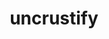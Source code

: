 ---
title: "uncrustify"
layout: cache
categories: [package, develop]
meta: {"compilers": ["apple-clang@16.0.0", "gcc@10.5.0", "gcc@13.3.0", "gcc@7.5.0"], "num_specs": 46, "num_specs_by_stack": {"build_systems": 20, "developer-tools-aarch64-linux-gnu": 10, "developer-tools-darwin": 6, "developer-tools-x86_64_v3-linux-gnu": 10, "root": 46}, "oss": ["centos7", "rhel8", "sequoia", "ubuntu18.04"], "platforms": ["darwin", "linux"], "stacks": ["build_systems", "developer-tools-aarch64-linux-gnu", "developer-tools-darwin", "developer-tools-x86_64_v3-linux-gnu", "root"], "targets": ["aarch64", "x86_64_v3"], "versions": ["0.63", "0.74"]}
spec_details: [{"compiler": "gcc@13.3.0", "hash": "2dvcbi6rqgwkzenad27jktepoemogwps", "os": "rhel8", "platform": "linux", "size": "-", "stacks": ["developer-tools-aarch64-linux-gnu", "root"], "target": "aarch64", "variants": ["build_system=cmake", "build_type=Release", "generator=make", "~ipo"], "versions": ["0.74"]}, {"compiler": "gcc@7.5.0", "hash": "35pxobm2yqnenlddqzyqhxjwniqewbx3", "os": "ubuntu18.04", "platform": "linux", "size": "-", "stacks": ["build_systems", "root"], "target": "x86_64_v3", "variants": ["build_system=autotools"], "versions": ["0.63"]}, {"compiler": "apple-clang@16.0.0", "hash": "3b6g4igjwsgc5cexx442zeja35jgxzfn", "os": "sequoia", "platform": "darwin", "size": "-", "stacks": ["developer-tools-darwin", "root"], "target": "aarch64", "variants": ["build_system=cmake", "build_type=Release", "generator=make", "~ipo"], "versions": ["0.74"]}, {"compiler": "gcc@7.5.0", "hash": "3nyywb7rb5j4453yaz4nwwectrwe5ysm", "os": "ubuntu18.04", "platform": "linux", "size": "-", "stacks": ["build_systems", "root"], "target": "x86_64_v3", "variants": ["build_system=autotools"], "versions": ["0.63"]}, {"compiler": "gcc@13.3.0", "hash": "5cvzhpcr635fmbheuzidlv4k6aallrqd", "os": "rhel8", "platform": "linux", "size": "-", "stacks": ["developer-tools-aarch64-linux-gnu", "root"], "target": "aarch64", "variants": ["build_system=cmake", "build_type=Release", "generator=make", "~ipo"], "versions": ["0.74"]}, {"compiler": "gcc@10.5.0", "hash": "6q6p4tdmejzg7hyyp42jfg3ltftpifmb", "os": "centos7", "platform": "linux", "size": "-", "stacks": ["developer-tools-x86_64_v3-linux-gnu", "root"], "target": "x86_64_v3", "variants": ["build_system=cmake", "build_type=Release", "generator=make", "~ipo"], "versions": ["0.74"]}, {"compiler": "gcc@10.5.0", "hash": "ayhfu3ywtm34ecsx5mudphaekmj2qvii", "os": "centos7", "platform": "linux", "size": "-", "stacks": ["developer-tools-x86_64_v3-linux-gnu", "root"], "target": "x86_64_v3", "variants": ["build_system=cmake", "build_type=Release", "generator=make", "~ipo"], "versions": ["0.74"]}, {"compiler": "gcc@10.5.0", "hash": "byeafp7dlf624cqvlamutg4nz364touy", "os": "centos7", "platform": "linux", "size": "-", "stacks": ["developer-tools-x86_64_v3-linux-gnu", "root"], "target": "x86_64_v3", "variants": ["build_system=cmake", "build_type=Release", "generator=make", "~ipo"], "versions": ["0.74"]}, {"compiler": "gcc@13.3.0", "hash": "clxkx35xq5imammh5lkdf5e2tuunlsva", "os": "rhel8", "platform": "linux", "size": "-", "stacks": ["developer-tools-aarch64-linux-gnu", "root"], "target": "aarch64", "variants": ["build_system=cmake", "build_type=Release", "generator=make", "~ipo"], "versions": ["0.74"]}, {"compiler": "gcc@13.3.0", "hash": "f4rmeas3deduk7o2k553co66an2uzgvr", "os": "rhel8", "platform": "linux", "size": "-", "stacks": ["developer-tools-aarch64-linux-gnu", "root"], "target": "aarch64", "variants": ["build_system=cmake", "build_type=Release", "generator=make", "~ipo"], "versions": ["0.74"]}, {"compiler": "apple-clang@16.0.0", "hash": "fleea44kedznhojooll7wz7sey2otsqu", "os": "sequoia", "platform": "darwin", "size": "-", "stacks": ["developer-tools-darwin", "root"], "target": "aarch64", "variants": ["build_system=cmake", "build_type=Release", "generator=make", "~ipo"], "versions": ["0.74"]}, {"compiler": "gcc@7.5.0", "hash": "huv6ebzplhfdm3usc2dxfyxkvgx5bsyz", "os": "ubuntu18.04", "platform": "linux", "size": "-", "stacks": ["build_systems", "root"], "target": "x86_64_v3", "variants": ["build_system=autotools"], "versions": ["0.63"]}, {"compiler": "apple-clang@16.0.0", "hash": "hzaozbjyepsyibvmfavhscth6eom6w2a", "os": "sequoia", "platform": "darwin", "size": "-", "stacks": ["developer-tools-darwin", "root"], "target": "aarch64", "variants": ["build_system=cmake", "build_type=Release", "generator=make", "~ipo"], "versions": ["0.74"]}, {"compiler": "gcc@10.5.0", "hash": "i6zj573mrs3u6l7jcernkicv674424ad", "os": "centos7", "platform": "linux", "size": "-", "stacks": ["developer-tools-x86_64_v3-linux-gnu", "root"], "target": "x86_64_v3", "variants": ["build_system=cmake", "build_type=Release", "generator=make", "~ipo"], "versions": ["0.74"]}, {"compiler": "apple-clang@16.0.0", "hash": "ja2h5szegnyixysq6gumm4troydm622t", "os": "sequoia", "platform": "darwin", "size": "-", "stacks": ["developer-tools-darwin", "root"], "target": "aarch64", "variants": ["build_system=cmake", "build_type=Release", "generator=make", "~ipo"], "versions": ["0.74"]}, {"compiler": "gcc@7.5.0", "hash": "jceetxmx3kmhk5dj4gzn7nrbbzaw3idy", "os": "ubuntu18.04", "platform": "linux", "size": "-", "stacks": ["build_systems", "root"], "target": "x86_64_v3", "variants": ["build_system=autotools"], "versions": ["0.63"]}, {"compiler": "gcc@13.3.0", "hash": "k5msze4h3k4at5jk4fmc2kcyhwb7bpab", "os": "rhel8", "platform": "linux", "size": "-", "stacks": ["developer-tools-aarch64-linux-gnu", "root"], "target": "aarch64", "variants": ["build_system=cmake", "build_type=Release", "generator=make", "~ipo"], "versions": ["0.74"]}, {"compiler": "gcc@7.5.0", "hash": "ldcxpmqnclb3yqngwnfgy77f32wvgsrb", "os": "ubuntu18.04", "platform": "linux", "size": "-", "stacks": ["build_systems", "root"], "target": "x86_64_v3", "variants": ["build_system=autotools"], "versions": ["0.63"]}, {"compiler": "gcc@13.3.0", "hash": "lo6vgfc2k7kplvnns45yohinlbioh2yn", "os": "rhel8", "platform": "linux", "size": "-", "stacks": ["developer-tools-aarch64-linux-gnu", "root"], "target": "aarch64", "variants": ["build_system=cmake", "build_type=Release", "generator=make", "~ipo"], "versions": ["0.74"]}, {"compiler": "gcc@7.5.0", "hash": "n64n2cn6g63aahq2tt6nubtipld4uafd", "os": "ubuntu18.04", "platform": "linux", "size": "-", "stacks": ["build_systems", "root"], "target": "x86_64_v3", "variants": ["build_system=autotools"], "versions": ["0.63"]}, {"compiler": "gcc@7.5.0", "hash": "oc3w4yeptlxsbcbnho3bcnexiwglxvlj", "os": "ubuntu18.04", "platform": "linux", "size": "-", "stacks": ["build_systems", "root"], "target": "x86_64_v3", "variants": ["build_system=cmake", "build_type=Release", "generator=make", "~ipo"], "versions": ["0.74"]}, {"compiler": "apple-clang@16.0.0", "hash": "oqpi6urgydouhxl6x7jibw2ufl7vfrbw", "os": "sequoia", "platform": "darwin", "size": "-", "stacks": ["developer-tools-darwin", "root"], "target": "aarch64", "variants": ["build_system=cmake", "build_type=Release", "generator=make", "~ipo"], "versions": ["0.74"]}, {"compiler": "gcc@10.5.0", "hash": "p4uhdzkdyipovea3lstljxd2k46z7tbp", "os": "centos7", "platform": "linux", "size": "-", "stacks": ["developer-tools-x86_64_v3-linux-gnu", "root"], "target": "x86_64_v3", "variants": ["build_system=cmake", "build_type=Release", "generator=make", "~ipo"], "versions": ["0.74"]}, {"compiler": "gcc@7.5.0", "hash": "p5ec4atmjpflqc6p6t75ivwsw2ntd2ic", "os": "ubuntu18.04", "platform": "linux", "size": "-", "stacks": ["build_systems", "root"], "target": "x86_64_v3", "variants": ["build_system=cmake", "build_type=Release", "generator=make", "~ipo"], "versions": ["0.74"]}, {"compiler": "gcc@10.5.0", "hash": "pfversjdklucjm5aig2ijjffg5cxaijc", "os": "centos7", "platform": "linux", "size": "-", "stacks": ["developer-tools-x86_64_v3-linux-gnu", "root"], "target": "x86_64_v3", "variants": ["build_system=cmake", "build_type=Release", "generator=make", "~ipo"], "versions": ["0.74"]}, {"compiler": "gcc@7.5.0", "hash": "pvotgslbp34rsri7she3gxm63wum63yo", "os": "ubuntu18.04", "platform": "linux", "size": "-", "stacks": ["build_systems", "root"], "target": "x86_64_v3", "variants": ["build_system=cmake", "build_type=Release", "generator=make", "~ipo"], "versions": ["0.74"]}, {"compiler": "gcc@13.3.0", "hash": "pzfrd2ptqunyntz7hdvmx3t66w6zsij5", "os": "rhel8", "platform": "linux", "size": "-", "stacks": ["developer-tools-aarch64-linux-gnu", "root"], "target": "aarch64", "variants": ["build_system=cmake", "build_type=Release", "generator=make", "~ipo"], "versions": ["0.74"]}, {"compiler": "gcc@10.5.0", "hash": "qwygwj2qlyvfik75mpcozcrpxoyrzphp", "os": "centos7", "platform": "linux", "size": "-", "stacks": ["developer-tools-x86_64_v3-linux-gnu", "root"], "target": "x86_64_v3", "variants": ["build_system=cmake", "build_type=Release", "generator=make", "~ipo"], "versions": ["0.74"]}, {"compiler": "gcc@7.5.0", "hash": "rkyel42cjezzyoit2nzy3is4s6rta2dc", "os": "ubuntu18.04", "platform": "linux", "size": "-", "stacks": ["build_systems", "root"], "target": "x86_64_v3", "variants": ["build_system=cmake", "build_type=Release", "generator=make", "~ipo"], "versions": ["0.74"]}, {"compiler": "gcc@7.5.0", "hash": "smo4jf5ip46kc7h2o7wdf4udytxme5kf", "os": "ubuntu18.04", "platform": "linux", "size": "-", "stacks": ["build_systems", "root"], "target": "x86_64_v3", "variants": ["build_system=cmake", "build_type=Release", "generator=make", "~ipo"], "versions": ["0.74"]}, {"compiler": "gcc@7.5.0", "hash": "suxicazqlrpu3srvgloosovzkfon3voc", "os": "ubuntu18.04", "platform": "linux", "size": "-", "stacks": ["build_systems", "root"], "target": "x86_64_v3", "variants": ["build_system=cmake", "build_type=Release", "generator=make", "~ipo"], "versions": ["0.74"]}, {"compiler": "gcc@7.5.0", "hash": "sw5nvipn37ovpepoywelz2rfwyspdag7", "os": "ubuntu18.04", "platform": "linux", "size": "-", "stacks": ["build_systems", "root"], "target": "x86_64_v3", "variants": ["build_system=cmake", "build_type=Release", "generator=make", "~ipo"], "versions": ["0.74"]}, {"compiler": "gcc@7.5.0", "hash": "swszyywpzwl3wc4umzt4tqdyq77ug46c", "os": "ubuntu18.04", "platform": "linux", "size": "-", "stacks": ["build_systems", "root"], "target": "x86_64_v3", "variants": ["build_system=cmake", "build_type=Release", "generator=make", "~ipo"], "versions": ["0.74"]}, {"compiler": "gcc@13.3.0", "hash": "t46dahwacn5qj5kwvf6zj42ejbkvalct", "os": "rhel8", "platform": "linux", "size": "-", "stacks": ["developer-tools-aarch64-linux-gnu", "root"], "target": "aarch64", "variants": ["build_system=cmake", "build_type=Release", "generator=make", "~ipo"], "versions": ["0.74"]}, {"compiler": "gcc@10.5.0", "hash": "tmd2wda36j6sn24v6wahkplfewvfn2ei", "os": "centos7", "platform": "linux", "size": "-", "stacks": ["developer-tools-x86_64_v3-linux-gnu", "root"], "target": "x86_64_v3", "variants": ["build_system=cmake", "build_type=Release", "generator=make", "~ipo"], "versions": ["0.74"]}, {"compiler": "gcc@7.5.0", "hash": "tredahnjzgmv5h3ifpnn474ibbwwftez", "os": "ubuntu18.04", "platform": "linux", "size": "-", "stacks": ["build_systems", "root"], "target": "x86_64_v3", "variants": ["build_system=autotools"], "versions": ["0.63"]}, {"compiler": "gcc@7.5.0", "hash": "tyuxz6mxamfllfntqlbddfpsnckrd4zj", "os": "ubuntu18.04", "platform": "linux", "size": "-", "stacks": ["build_systems", "root"], "target": "x86_64_v3", "variants": ["build_system=autotools"], "versions": ["0.63"]}, {"compiler": "gcc@10.5.0", "hash": "uuipgim5luzlpgechbui5bd6a3i7osve", "os": "centos7", "platform": "linux", "size": "-", "stacks": ["developer-tools-x86_64_v3-linux-gnu", "root"], "target": "x86_64_v3", "variants": ["build_system=cmake", "build_type=Release", "generator=make", "~ipo"], "versions": ["0.74"]}, {"compiler": "gcc@7.5.0", "hash": "v6owfiglhoc6llyre5hqrv6myfvhxneu", "os": "ubuntu18.04", "platform": "linux", "size": "-", "stacks": ["build_systems", "root"], "target": "x86_64_v3", "variants": ["build_system=autotools"], "versions": ["0.63"]}, {"compiler": "gcc@7.5.0", "hash": "vqx5f4ibp2bqoica2ehb4zide3ex46uw", "os": "ubuntu18.04", "platform": "linux", "size": "-", "stacks": ["build_systems", "root"], "target": "x86_64_v3", "variants": ["build_system=cmake", "build_type=Release", "generator=make", "~ipo"], "versions": ["0.74"]}, {"compiler": "gcc@13.3.0", "hash": "w7qzfhqjhc2ca6hm3dssnib57crzti6s", "os": "rhel8", "platform": "linux", "size": "-", "stacks": ["developer-tools-aarch64-linux-gnu", "root"], "target": "aarch64", "variants": ["build_system=cmake", "build_type=Release", "generator=make", "~ipo"], "versions": ["0.74"]}, {"compiler": "apple-clang@16.0.0", "hash": "x5jzzfuju2ikdh7apo6td73tjfmwpvga", "os": "sequoia", "platform": "darwin", "size": "-", "stacks": ["developer-tools-darwin", "root"], "target": "aarch64", "variants": ["build_system=cmake", "build_type=Release", "generator=make", "~ipo"], "versions": ["0.74"]}, {"compiler": "gcc@7.5.0", "hash": "xc34ibppfe5a2y2wjlw7muombar3imjs", "os": "ubuntu18.04", "platform": "linux", "size": "-", "stacks": ["build_systems", "root"], "target": "x86_64_v3", "variants": ["build_system=autotools"], "versions": ["0.63"]}, {"compiler": "gcc@7.5.0", "hash": "xuaa7q4g34igkzef6c5qgqhkoty5u6kk", "os": "ubuntu18.04", "platform": "linux", "size": "-", "stacks": ["build_systems", "root"], "target": "x86_64_v3", "variants": ["build_system=cmake", "build_type=Release", "generator=make", "~ipo"], "versions": ["0.74"]}, {"compiler": "gcc@13.3.0", "hash": "yv3ybapgrvkxlohjnu4bntoaahz2377q", "os": "rhel8", "platform": "linux", "size": "-", "stacks": ["developer-tools-aarch64-linux-gnu", "root"], "target": "aarch64", "variants": ["build_system=cmake", "build_type=Release", "generator=make", "~ipo"], "versions": ["0.74"]}, {"compiler": "gcc@10.5.0", "hash": "zzku6sm4pbx6nutkqmi3z7bflc7q5tiq", "os": "centos7", "platform": "linux", "size": "-", "stacks": ["developer-tools-x86_64_v3-linux-gnu", "root"], "target": "x86_64_v3", "variants": ["build_system=cmake", "build_type=Release", "generator=make", "~ipo"], "versions": ["0.74"]}]
---